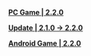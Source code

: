 **[PC Game | 2.2.0 ](https://autopatchcn.bhsr.com/client/cn/20240425223452_X67JiqezhqpvBZW8/PC/StarRail_2.2.0.zip)**  

**[Update | 2.1.0 -> 2.2.0 ](https://autopatchcn.bhsr.com/client/hkrpg_cn/33/game_2.1.0_2.2.0_hdiff_I8kM3Gp2cfa0x9Cq.zip)**   

**[Android Game | 2.2.0 ](https://autopatchcn.bhsr.com/client/cn/20240425223601_Mh1fhzqWdL6e11cp/gw/StarRail_2.2.0.apk)**  

